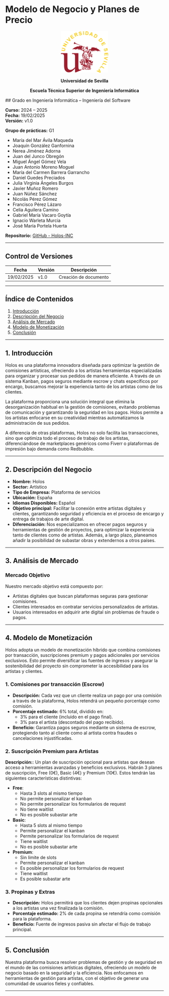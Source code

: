 # Modelo de Negocio y Planes de Precio

<p align="center">
  <img src="https://raw.githubusercontent.com/Holos-INC/Docusaurus-Holos/main/static/img/universidad-de-sevilla-logo.png" alt="Universidad de Sevilla" width="150"/>
</p>
<p align="center">
  <strong>Universidad de Sevilla</strong> 
</p>
<p align="center">
  <strong>Escuela Técnica Superior de Ingeniería Informática</strong>  
</p>
## Grado en Ingeniería Informática – Ingeniería del Software

**Curso:** 2024 – 2025  
**Fecha:** 19/02/2025  
**Versión:** v1.0  

**Grupo de prácticas:** G1  

- María del Mar Ávila Maqueda  
- Joaquín González Ganfornina  
- Nerea Jiménez Adorna  
- Juan del Junco Obregón  
- Miguel Ángel Gómez Vela  
- Juan Antonio Moreno Moguel  
- María del Carmen Barrera Garrancho  
- Daniel Guedes Preciados  
- Julia Virginia Ángeles Burgos  
- Javier Muñoz Romero  
- Juan Núñez Sánchez  
- Nicolás Pérez Gómez  
- Francisco Pérez Lázaro  
- Celia Aguilera Camino  
- Gabriel María Vacaro Goytía  
- Ignacio Warleta Murcia  
- José María Portela Huerta  

**Repositorio:** [GitHub - Holos-INC](https://github.com/Holos-INC)

---

## Control de Versiones

| Fecha       | Versión | Descripción           |
|------------|---------|-----------------------|
| 19/02/2025 | v1.0    | Creación de documento |

---

## Índice de Contenidos
1. [Introducción](#1-introducción)
2. [Descripción del Negocio](#2-descripción-del-negocio)
3. [Análisis de Mercado](#3-análisis-de-mercado)
4. [Modelo de Monetización](#4-modelo-de-monetización)
5. [Conclusión](#5-conclusión)

---

## 1. Introducción
Holos es una plataforma innovadora diseñada para optimizar la gestión de comisiones artísticas, ofreciendo a los artistas herramientas especializadas para organizar y procesar sus pedidos de manera eficiente. A través de un sistema Kanban, pagos seguros mediante escrow y chats específicos por encargo, buscamos mejorar la experiencia tanto de los artistas como de los clientes.

La plataforma proporciona una solución integral que elimina la desorganización habitual en la gestión de comisiones, evitando problemas de comunicación y garantizando la seguridad en los pagos. Holos permite a los artistas enfocarse en su creatividad mientras automatizamos la administración de sus pedidos.

A diferencia de otras plataformas, Holos no solo facilita las transacciones, sino que optimiza todo el proceso de trabajo de los artistas, diferenciándose de marketplaces genéricos como Fiverr o plataformas de impresión bajo demanda como Redbubble.

---

## 2. Descripción del Negocio

- **Nombre:** Holos  
- **Sector:** Artístico  
- **Tipo de Empresa:** Plataforma de servicios  
- **Ubicación:** España  
- **Idiomas Disponibles:** Español  
- **Objetivo principal:** Facilitar la conexión entre artistas digitales y clientes, garantizando seguridad y eficiencia en el proceso de encargo y entrega de trabajos de arte digital.  
- **Diferenciación:** Nos especializamos en ofrecer pagos seguros y herramientas de gestión de proyectos, para optimizar la experiencia tanto de clientes como de artistas. Además, a largo plazo, planeamos añadir la posibilidad de subastar obras y extendernos a otros países.

---

## 3. Análisis de Mercado

### Mercado Objetivo
Nuestro mercado objetivo está compuesto por:
- Artistas digitales que buscan plataformas seguras para gestionar comisiones.
- Clientes interesados en contratar servicios personalizados de artistas.
- Usuarios interesados en adquirir arte digital sin problemas de fraude o pagos.

---

## 4. Modelo de Monetización
Holos adopta un modelo de monetización híbrido que combina comisiones por transacción, suscripciones premium y pagos adicionales por servicios exclusivos. Esto permite diversificar las fuentes de ingresos y asegurar la sostenibilidad del proyecto sin comprometer la accesibilidad para los artistas y clientes.

### 1. Comisiones por transacción (Escrow)
- **Descripción:** Cada vez que un cliente realiza un pago por una comisión a través de la plataforma, Holos retendrá un pequeño porcentaje como comisión.
- **Porcentaje estimado:** 6% total, dividido en:
  - 3% para el cliente (incluido en el pago final).
  - 3% para el artista (descontado del pago recibido).
- **Beneficio:** Garantiza pagos seguros mediante un sistema de escrow, protegiendo tanto al cliente como al artista contra fraudes o cancelaciones injustificadas.

### 2. Suscripción Premium para Artistas
**Descripción:**: Un plan de suscripción opcional para artistas que desean acceso a herramientas avanzadas y beneficios exclusivos. Habrán 3 planes de suscripción, Free (0€), Basic (4€) y Premium (10€). Estos tendrán las siguientes características distintivas:
- **Free**:
  - Hasta 3 slots al mismo tiempo
  - No permite personalizar el kanban
  - No permite personalizar los formularios de request
  - No tiene waitlist
  - No es posible subastar arte
- **Basic**:
  - Hasta 5 slots al mismo tiempo
  - Permite personalizar el kanban
  - Permite personalizar los formularios de request
  - Tiene waitlist
  - No es posible subastar arte
- **Premium**:
  - Sin límite de slots
  - Permite personalizar el kanban
  - Es posible personalizar los formularios de request
  - Tiene waitlist
  - Es posible subastar arte



### 3. Propinas y Extras
- **Descripción:** Holos permitirá que los clientes dejen propinas opcionales a los artistas una vez finalizada la comisión.
- **Porcentaje estimado:** 2% de cada propina se retendría como comisión para la plataforma.
- **Beneficio:** Fuente de ingresos pasiva sin afectar el flujo de trabajo principal.

---

## 5. Conclusión
Nuestra plataforma busca resolver problemas de gestión y de seguridad en el mundo de las comisiones artísticas digitales, ofreciendo un modelo de negocio basado en la seguridad y la eficiencia. Nos enfocamos en herramientas de gestión para artistas, con el objetivo de generar una comunidad de usuarios fieles y confiables.

---

